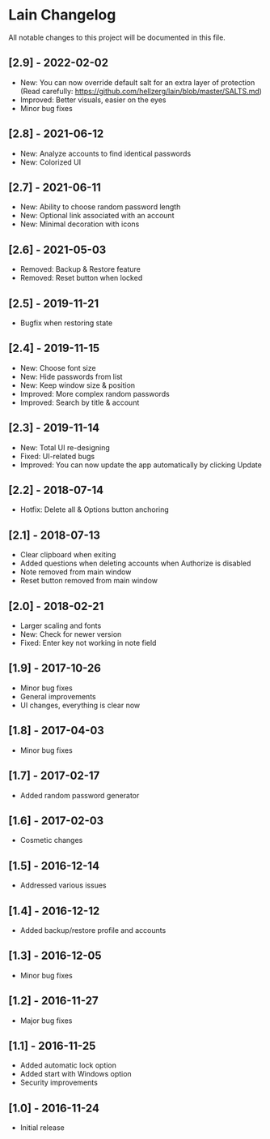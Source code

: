 # Lain Changelog

All notable changes to this project will be documented in this file.

## [2.9] - 2022-02-02
- New: You can now override default salt for an extra layer of protection (Read carefully: https://github.com/hellzerg/lain/blob/master/SALTS.md)
- Improved: Better visuals, easier on the eyes
- Minor bug fixes

## [2.8] - 2021-06-12
- New: Analyze accounts to find identical passwords
- New: Colorized UI

## [2.7] - 2021-06-11
- New: Ability to choose random password length
- New: Optional link associated with an account
- New: Minimal decoration with icons

## [2.6] - 2021-05-03
- Removed: Backup & Restore feature
- Removed: Reset button when locked

## [2.5] - 2019-11-21
- Bugfix when restoring state

## [2.4] - 2019-11-15
- New: Choose font size
- New: Hide passwords from list
- New: Keep window size & position
- Improved: More complex random passwords
- Improved: Search by title & account

## [2.3] - 2019-11-14
- New: Total UI re-designing
- Fixed: UI-related bugs
- Improved: You can now update the app automatically by clicking Update

## [2.2] - 2018-07-14
- Hotfix: Delete all & Options button anchoring

## [2.1] - 2018-07-13
- Clear clipboard when exiting
- Added questions when deleting accounts when Authorize is disabled
- Note removed from main window
- Reset button removed from main window

## [2.0] - 2018-02-21
- Larger scaling and fonts
- New: Check for newer version
- Fixed: Enter key not working in note field

## [1.9] - 2017-10-26
- Minor bug fixes
- General improvements
- UI changes, everything is clear now

## [1.8] - 2017-04-03
- Minor bug fixes

## [1.7] - 2017-02-17
- Added random password generator

## [1.6] - 2017-02-03
- Cosmetic changes

## [1.5] - 2016-12-14
- Addressed various issues

## [1.4] - 2016-12-12
- Added backup/restore profile and accounts

## [1.3] - 2016-12-05
- Minor bug fixes

## [1.2] - 2016-11-27
- Major bug fixes

## [1.1] - 2016-11-25
- Added automatic lock option
- Added start with Windows option
- Security improvements

## [1.0] - 2016-11-24
- Initial release
